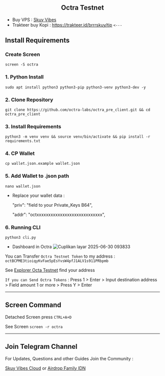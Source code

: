 # <h2 align=center>Octra Testnet</h2>
- Buy VPS : [Skuy Vibes](t.me/skuyvibes)
- Trakteer buy Kopi : https://trakteer.id/brrrskuy/tip `<---`

## Install Requirements
### Create Screen
  ```
  screen -S octra
  ```
### 1. Python Install
  ```
  sudo apt install python3 python3-pip python3-venv python3-dev -y
  ```
### 2. Clone Repository 
  ```
  git clone https://github.com/octra-labs/octra_pre_client.git && cd octra_pre_client
  ```
### 3. Install Requirements
  ```
  python3 -m venv venv && source venv/bin/activate && pip install -r requirements.txt
  ```
### 4. CP Wallet
  ```
  cp wallet.json.example wallet.json
  ```
### 5. Add Wallet to .json path
  ```
  nano wallet.json
  ```
  - Replace your wallet data :
  
    "priv": "field to your Private_Keys B64",
  
    "addr": "octxxxxxxxxxxxxxxxxxxxxxxxxxxxx",
### 6. Running CLI
  ```
  python3 cli.py
  ```
- Dashboard in Octra
![Cuplikan layar 2025-06-30 093833](https://github.com/user-attachments/assets/1d3d1046-f073-42dc-8593-4e6be07c6044)

You can Transfer `Octra Testnet Token` to my address : `octBCPME3tioiqyKvFae5pEsYvsW4pfJ1ALV1s911PRbpmb`

See [Explorer Octa Testnet](https://octrascan.io/) find your address

`If you can Send Octra Tokens` : Press 1 > Enter > Input destination address > Field amount 1 or more > Press Y > Enter

----------------------------------------------------------
## Screen Command

Detached Screen press `CTRL+A+D`

See Screen `screen -r octra`

----------------------------------------------------------
## Join Telegram Channel 
For Updates, Questions and other Guides Join the Community :

[Skuy Vibes Cloud](https://t.me/skuycloud) or [Airdrop Family IDN](https://t.me/AirdropFamilyIDN)
